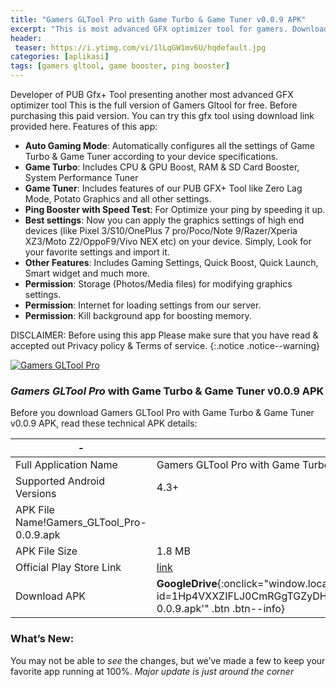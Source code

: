 ```yaml
---
title: "Gamers GLTool Pro with Game Turbo & Game Tuner v0.0.9 APK"
excerpt: "This is most advanced GFX optimizer tool for gamers. Download latest version Gamers GLTool Pro with Game Turbo & Game Tuner v0.0.9"
header:
 teaser: https://i.ytimg.com/vi/1lLqGW1mv6U/hqdefault.jpg
categories: [aplikasi]
tags: [gamers gltool, game booster, ping booster]
---
```

Developer of PUB Gfx+ Tool presenting another most advanced GFX optimizer tool
This is the full version of Gamers Gltool for free. Before purchasing this paid version. You can try this gfx tool using download link provided here.
Features of this app:

- **Auto Gaming Mode**: Automatically configures all the settings of Game Turbo & Game Tuner according to your device specifications.
- **Game Turbo**: Includes CPU & GPU Boost, RAM & SD Card Booster, System Performance Tuner
- **Game Tuner**: Includes features of our PUB GFX+ Tool like Zero Lag Mode, Potato Graphics and all other settings.
- **Ping Booster with Speed Test**: For Optimize your ping by speeding it up.
- **Best settings**: Now you can apply the graphics settings of high end devices (like Pixel 3/S10/OnePlus 7 pro/Poco/Note 9/Razer/Xperia XZ3/Moto Z2/OppoF9/Vivo NEX etc) on your device. Simply, Look for your favorite settings and import it.
- **Other Features**: Includes Gaming Settings, Quick Boost, Quick Launch, Smart widget and much more.
- **Permission**: Storage (Photos/Media files) for modifying graphics settings.
- **Permission**: Internet for loading settings from our server.
- **Permission**: Kill background app for boosting memory.

DISCLAIMER: Before using this app Please make sure that you have read & accepted out Privacy policy & Terms of service.
{:.notice .notice--warning}

[![Gamers GLTool Pro](https://i.ytimg.com/vi/1lLqGW1mv6U/hqdefault.jpg)](https://i.ytimg.com/vi/1lLqGW1mv6U/hqdefault.jpg)

### *Gamers GLTool Pro* with Game Turbo & Game Tuner v0.0.9 APK

Before you download Gamers GLTool Pro with Game Turbo & Game Tuner v0.0.9 APK, read these technical APK details:

| - | - |
|---|---|
|Full Application Name|Gamers GLTool Pro with Game Turbo & Game Tuner v0.0.9|
|Supported Android Versions|4.3+|
|APK File Name!Gamers_GLTool_Pro-0.0.9.apk|
|APK File Size|1.8 MB|
|Official Play Store Link|[link](https://play.google.com/store/apps/details?id=inc.trilokia.gfxtool)|
|Download APK|**GoogleDrive**{:onclick="window.location='//mi.knoacc.org/dl/drive?id=1Hp4VXXZIFLJ0CmRGgTGZyDHvG_7Qjsqx&size=1.8MB&name=Gamers_GLTool_Pro-0.0.9.apk'" .btn .btn--info}

### What’s New:

You may not be able to *see* the changes, but we’ve made a few to keep your favorite app running at 100%.
*Major update is just around the corner*
